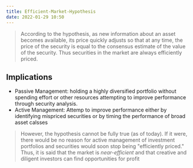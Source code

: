 ```yaml
---
title: Efficient-Market-Hypothesis
date: 2022-01-29 10:50
---
```


> According to the hypothesis, as new information about an asset becomes available, 
its price quickly adjusts so that at any time, the price of the security is equal to
the consensus estimate of the value of the security. Thus securities in the market
are always efficiently priced. 

## Implications
- Passive Management: holding a highly diversified portfolio without spending effort or other resources
  attempting to improve performance through security analysis. 
- Active Management: Attemp to improve performance either by identifying mispriced securities or 
  by timing the performance of broad asset calsses
  
> However, the hypothesis cannot be fully true (as of today). If it were, there would be no reason for
active management of investment portfolios and securities would soon stop being "efficiently priced."
Thus, it is said that the market is *near-efficient* and that creative
and diligent investors can find opportunities for profit
  
